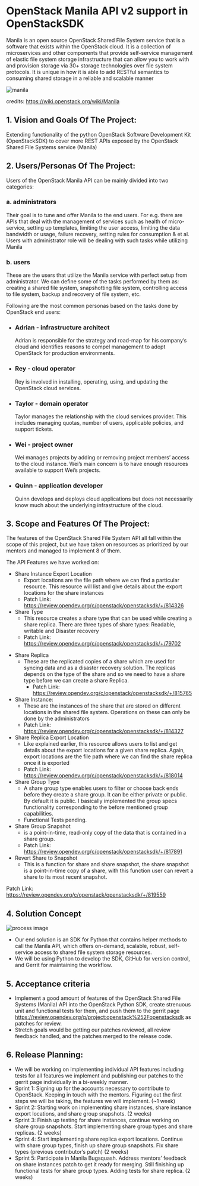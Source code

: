 #  OpenStack Manila API v2 support in OpenStackSDK
Manila is an open source OpenStack Shared File System service that is a software that exists within the OpenStack cloud. It is a collection of microservices and other components that provide self-service management of elastic file system storage infrastructure that can allow you to work with and provision storage via 30+ storage technologies over file system protocols. It is unique in how it is able to add RESTful semantics to consuming shared storage in a reliable and scalable manner

![manila](https://wiki.openstack.org/w/images/4/43/Shares_Service.png)

credits: https://wiki.openstack.org/wiki/Manila
## 1.   Vision and Goals Of The Project:
Extending functionality of the python OpenStack Software Development Kit (OpenStackSDK) to cover more REST APIs exposed by the OpenStack Shared File Systems service (Manila)

## 2. Users/Personas Of The Project:
Users of the OpenStack Manila API can be mainly divided into two categories:  
### a. administrators  
  Their goal is to tune and offer Manila to the end users. For e.g. there are APIs that deal with the management of services such as health of micro-service, setting up templates, limiting the user access, limiting the data bandwidth or usage, failure recovery, setting rules for consumption & et al. Users with administrator role will be dealing with such tasks while utilizing Manila
### b. users  
  These are the users that utilize the Manila service with perfect setup from administrator. We can define some of the tasks performed by them as: creating a shared file system, snapshotting file system, controlling access to file system, backup and recovery of file system, etc.

Following are the most common personas based on the tasks done by OpenStack end users:
- ### Adrian - infrastructure architect
  Adrian is responsible for the strategy and road-map for his company’s cloud and identifies reasons to compel management to adopt OpenStack for production environments.
- ### Rey - cloud operator
  Rey is involved in installing, operating, using, and updating the OpenStack cloud services.
- ### Taylor - domain operator
  Taylor manages the relationship with the cloud services provider. This includes managing quotas, number of users, applicable policies, and support tickets.
- ### Wei - project owner
  Wei manages projects by adding or removing project members’ access to the cloud instance. Wei’s main concern is to have enough resources available to support Wei’s projects.
- ### Quinn - application developer
  Quinn develops and deploys cloud applications but does not necessarily know much about the underlying infrastructure of the cloud.
<!-- - End-users of Manila
- People that use OpenStack to develop their public cloud environment projects
- Some major companies using openStack: Adobe, American Express, Best buy, Bloomberg
- Few services that can be achieved using manila are:
  - **Database as a service**: With a database as a service model, application owners do not have to install and maintain the database themselves. Instead, the database service provider takes responsibility for installing and maintaining the database, and application owners are charged according to their usage of the service. It is similar to software as a service.
  - **Big Data**: Through Manila’s HDFS native driver plugin, users can create a highly scalable, flexible, fast, and cost effective storage platform, because it can store and distribute very large data sets across hundreds of inexpensive servers that operate in parallel.
  - **cross-tenant data sharing**: a tenant is a group of users sharing common access to a software instance with specific privileges. As manila is a shared file system, we can use its capabilities to achieve data-sharing between multiple tenants. This can help software to run in a distributed environment ensuring that all the different instances are sharing the same data. -->

## 3.   Scope and Features Of The Project:
The features of the OpenStack Shared File System API all fall within the scope of this project, but we have taken on resources as prioritized by our mentors and managed to implement 8 of them.

The API Features we have worked on:  
* Share Instance Export Location
  * Export locations are the file path where we can find a particular resource. This resource will list and give details about the export locations for the share instances
  * Patch Link: https://review.opendev.org/c/openstack/openstacksdk/+/814326
* Share Type
  * This resource creates a share type that can be used while creating a share replica. There are three types of share types: Readable, writable and Disaster recovery
  * Patch Link: https://review.opendev.org/c/openstack/openstacksdk/+/79702
- Share Replica
  - These are the replicated copies of a share which are used for syncing data and as a disaster recovery solution. The replicas depends on the type of the share and so we need to have a share type before we can create a share Replica.
 	- Patch Link: https://review.opendev.org/c/openstack/openstacksdk/+/815765
- Share Instance:
  - These are the instances of the share that are stored on different locations in the shared file system. Operations on these can only be done by the administrators
  - Patch Link: https://review.opendev.org/c/openstack/openstacksdk/+/814327 
- Share Replica Export Location 
  -  Like explained earlier, this resource allows users to list and get details about the export locations for a given share replica. Again, export locations are the file path where we can find the share replica once it is exported
  - Patch Link: https://review.opendev.org/c/openstack/openstacksdk/+/818014 
- Share Group Type 
  - A share group type enables users to filter or choose back ends before they create a share group. It can be either private or public. By default it is public.  I basically implemented the group specs functionality corresponding to the before mentioned group capabilities.
  - Functional Tests pending.
- Share Group Snapshot
  -  is a point-in-time, read-only copy of the data that is contained in a share group.
  - Patch Link:  https://review.opendev.org/c/openstack/openstacksdk/+/817891
- Revert Share to Snapshot
  - This is a function for share and share snapshot, the share snapshot is a point-in-time copy of a share, with this function user can revert a share to its most recent  snapshot.

Patch Link: https://review.opendev.org/c/openstack/openstacksdk/+/819559
## 4. Solution Concept
![process image](https://github.com/tutkuna/cs6620/blob/main/Screenshot%202021-09-23%20194854.jpg)

- Our end solution is an SDK for Python that contains helper methods to call the Manila API, which offers on-demand, scalable, robust, self-service access to shared file system storage resources. 
- We will be using Python to develop the SDK, GitHub for version control, and Gerrit for maintaining the workflow.


## 5. Acceptance criteria
- Implement a good amount of features of the OpenStack Shared File Systems (Manila) API into the OpenStack Python SDK, create strenuous unit and functional tests for them, and push them to the gerrit page https://review.opendev.org/q/project:openstack%252Fopenstacksdk as patches for review.
- Stretch goals would be getting our patches reviewed, all review feedback handled, and the patches merged to the release code.


## 6.  Release Planning:
- We will be working on implementing individual API features including tests for all features we implement and publishing our patches to the gerrit page individually in a bi-weekly manner. 
- Sprint 1: Signing up for the accounts necessary to contribute to OpenStack. Keeping in touch with the mentors. Figuring out the first steps we will be taking, the features we will implement. (~1 week)
- Sprint 2: Starting work on implementing share instances, share instance export locations, and share group snapshots. (2 weeks)
- Sprint 3: Finish up testing for share instances, continue working on share group snapshots. Start implementing share group types and share replicas. (2 weeks)
- Sprint 4: Start implementing share replica export locations. Continue with share group types, finish up share group snapshots. Fix share types (previous contributor’s patch) (2 weeks)
- Sprint 5: Participate in Manila Bugsquash. Address mentors’ feedback on share instances patch to get it ready for merging. Still finishing up functional tests for share group types. Adding tests for share replica. (2 weeks)


